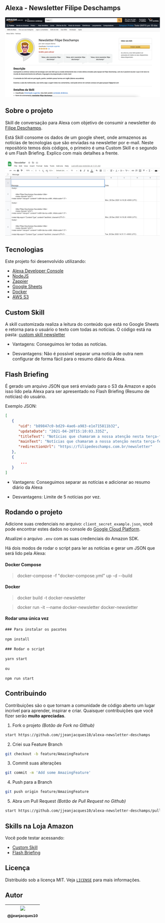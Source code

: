 ## Alexa - Newsletter Filipe Deschamps

<p align="center">
    <img src="./screenshots/appAlexa.png">
</p>

## Sobre o projeto

Skill de conversação para Alexa com objetivo de consumir a newsletter do [Filipe Deschamps](https://github.com/filipedeschamps).  

Está Skill consome os dados de um google sheet, onde armazenos as notícias de tecnologias que são enviadas na newsletter por e-mail. Neste repositório temos dois códigos, o primeiro é uma Custom Skill e o segundo é um Flash Briefing. Explico com mais detalhes a frente.

<p align="center">
    <img src="https://raw.githubusercontent.com/jjeanjacques10/alexa-newsletter/main/screenshots/newsletter_sheets.jpg" width="750">
</p>

## Tecnologias

Este projeto foi desenvolvido utilizando:

- [Alexa Developer Console](https://developer.amazon.com/)
- [NodeJS](https://dart.dev/)
- [Zappier](https://zapier.com/)
- [Google Sheets](https://theoephraim.github.io/node-google-spreadsheet)
- [Docker](https://www.docker.com/)
- [AWS S3](https://aws.amazon.com/s3/)

## Custom Skill

A skill customizada realiza a leitura do conteúdo que está no Google Sheets e retorna para o usuário o texto com todas as notícias. O código está na pasta: [custom skill newsletter](./custom%20skill%20newsletter)

- Vantagens: Conseguimos ler todas as notícias.

- Desvantagens: Não é possível separar uma notícia de outra nem configurar de forma fácil para o resumo diário da Alexa.

## Flash Briefing 

É gerado um arquivo JSON que será enviado para o S3 da Amazon e após isso lido pela Alexa para ser apresentado no Flash Briefing (Resumo de notícias) do usuário.

Exemplo JSON:
``` json
[
   {
      "uid": "b89847c0-bd29-4ae6-a983-e1e715811b32",
      "updateDate": "2021-04-20T15:10:03.335Z",
      "titleText": "Notícias que chamaram a nossa atenção nesta terça-feira:",
      "mainText": "Notícias que chamaram a nossa atenção nesta terça-feira: ",
      "redirectionUrl": "https://filipedeschamps.com.br/newsletter"
   },
   {
       ...
   }
]
```

- Vantagens: Conseguimos separar as notícias e adicionar ao resumo diário da Alexa

- Desvantagens: Limite de 5 notícias por vez.

## Rodando o projeto

Adicione suas credenciais no arquivo: `client_secret_example.json`, você pode encontrar estes dados no console do [Google Cloud Platform](console.developers.google.com).

Atualizei o arquivo `.env` com as suas credenciais do Amazon SDK.

Há dois modos de rodar o script para ler as notícias e gerar um JSON que será lido pela Alexa:

#### Docker Compose

> docker-compose -f "docker-compose.yml" up -d --build

#### Docker

> docker build -t docker-newsletter 

> docker run -it --name docker-newsletter docker-newsletter

#### Rodar uma única vez
```
### Para instalar os pacotes

npm install

### Rodar o script

yarn start

ou

npm run start
```

## Contribuindo

Contribuições são o que tornam a comunidade de código aberto um lugar incrível para aprender, inspirar e criar. Quaisquer contribuições que você fizer serão **muito apreciadas**.

1. Fork o projeto _(Botão de Fork no Github)_
```sh
start https://github.com/jjeanjacques10/alexa-newsletter-deschamps
```
2. Criei sua Feature Branch 
```sh
git checkout -b feature/AmazingFeature
```
3. Commit suas alterações
```sh
git commit -m 'Add some AmazingFeature'
```
4. Push para a Branch 
```sh
git push origin feature/AmazingFeature
```
5. Abra um Pull Request _(Botão de Pull Request no Github)_

```sh
start https://github.com/jjeanjacques10/alexa-newsletter-deschamps/pulls
```

## Skills na Loja Amazon

Você pode testar acessando:
- [Custom Skill](https://www.amazon.com.br/Jean-Jacques-Barros-Newsletter-Deschamps/dp/B08RG61BPD)
- [Flash Briefing](https://www.amazon.com.br/Newsletter-Filipe-Deschamps-Flash-Briefing/dp/B08SQTLJSK)

## Licença

Distribuído sob a licença MIT. Veja [`LICENSE`](./LICENSE) para mais informações.

## Autor

| [<img src="https://avatars3.githubusercontent.com/u/32225403?s=460&v=4" width=115><br><sub>@jjeanjacques10</sub>](https://github.com/jjeanjacques10) |
| :---: |